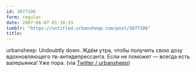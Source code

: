 ```yaml
---
id: 3077106
form: regular
date: 2007-06-07 01:18:33
tumblr: "https://untitled.urbansheep.com/post/3077106"
title:
---
```


<p>urbansheep: Undoubtly down. Ждём утра, чтобы получить свою дозу вдохновляющего тв-антидепрессанта. Если не поможет — всегда есть валерьянка! Уже пора. (via <a href="http://twitter.com/urbansheep/statuses/93840272">Twitter / urbansheep</a>)</p>

